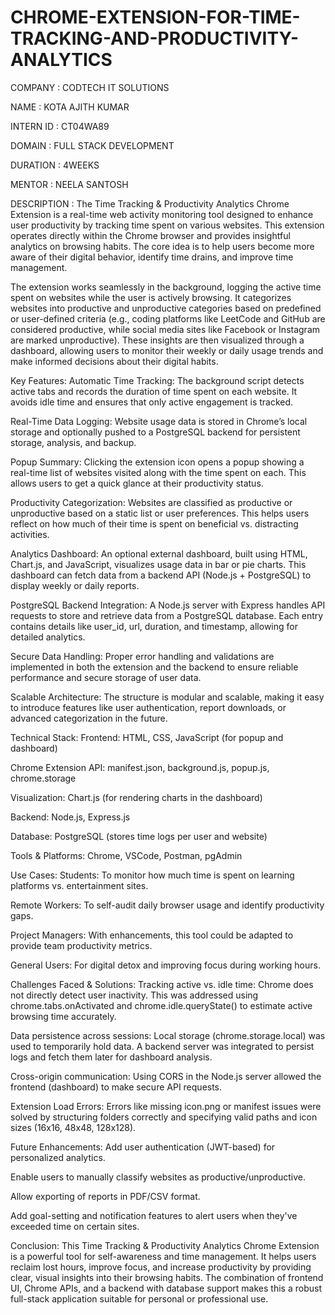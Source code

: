 # CHROME-EXTENSION-FOR-TIME-TRACKING-AND-PRODUCTIVITY-ANALYTICS

COMPANY : CODTECH IT SOLUTIONS

NAME : KOTA AJITH KUMAR

INTERN ID : CT04WA89

DOMAIN : FULL STACK DEVELOPMENT

DURATION : 4WEEKS

MENTOR : NEELA SANTOSH

DESCRIPTION :
The Time Tracking & Productivity Analytics Chrome Extension is a real-time web activity monitoring tool designed to enhance user productivity by tracking time spent on various websites. This extension operates directly within the Chrome browser and provides insightful analytics on browsing habits. The core idea is to help users become more aware of their digital behavior, identify time drains, and improve time management.

The extension works seamlessly in the background, logging the active time spent on websites while the user is actively browsing. It categorizes websites into productive and unproductive categories based on predefined or user-defined criteria (e.g., coding platforms like LeetCode and GitHub are considered productive, while social media sites like Facebook or Instagram are marked unproductive). These insights are then visualized through a dashboard, allowing users to monitor their weekly or daily usage trends and make informed decisions about their digital habits.

Key Features:
Automatic Time Tracking:
The background script detects active tabs and records the duration of time spent on each website. It avoids idle time and ensures that only active engagement is tracked.

Real-Time Data Logging:
Website usage data is stored in Chrome’s local storage and optionally pushed to a PostgreSQL backend for persistent storage, analysis, and backup.

Popup Summary:
Clicking the extension icon opens a popup showing a real-time list of websites visited along with the time spent on each. This allows users to get a quick glance at their productivity status.

Productivity Categorization:
Websites are classified as productive or unproductive based on a static list or user preferences. This helps users reflect on how much of their time is spent on beneficial vs. distracting activities.

Analytics Dashboard:
An optional external dashboard, built using HTML, Chart.js, and JavaScript, visualizes usage data in bar or pie charts. This dashboard can fetch data from a backend API (Node.js + PostgreSQL) to display weekly or daily reports.

PostgreSQL Backend Integration:
A Node.js server with Express handles API requests to store and retrieve data from a PostgreSQL database. Each entry contains details like user_id, url, duration, and timestamp, allowing for detailed analytics.

Secure Data Handling:
Proper error handling and validations are implemented in both the extension and the backend to ensure reliable performance and secure storage of user data.

Scalable Architecture:
The structure is modular and scalable, making it easy to introduce features like user authentication, report downloads, or advanced categorization in the future.

Technical Stack:
Frontend: HTML, CSS, JavaScript (for popup and dashboard)

Chrome Extension API: manifest.json, background.js, popup.js, chrome.storage

Visualization: Chart.js (for rendering charts in the dashboard)

Backend: Node.js, Express.js

Database: PostgreSQL (stores time logs per user and website)

Tools & Platforms: Chrome, VSCode, Postman, pgAdmin

Use Cases:
Students: To monitor how much time is spent on learning platforms vs. entertainment sites.

Remote Workers: To self-audit daily browser usage and identify productivity gaps.

Project Managers: With enhancements, this tool could be adapted to provide team productivity metrics.

General Users: For digital detox and improving focus during working hours.

Challenges Faced & Solutions:
Tracking active vs. idle time:
Chrome does not directly detect user inactivity. This was addressed using chrome.tabs.onActivated and chrome.idle.queryState() to estimate active browsing time accurately.

Data persistence across sessions:
Local storage (chrome.storage.local) was used to temporarily hold data. A backend server was integrated to persist logs and fetch them later for dashboard analysis.

Cross-origin communication:
Using CORS in the Node.js server allowed the frontend (dashboard) to make secure API requests.

Extension Load Errors:
Errors like missing icon.png or manifest issues were solved by structuring folders correctly and specifying valid paths and icon sizes (16x16, 48x48, 128x128).

Future Enhancements:
Add user authentication (JWT-based) for personalized analytics.

Enable users to manually classify websites as productive/unproductive.

Allow exporting of reports in PDF/CSV format.

Add goal-setting and notification features to alert users when they've exceeded time on certain sites.

Conclusion:
This Time Tracking & Productivity Analytics Chrome Extension is a powerful tool for self-awareness and time management. It helps users reclaim lost hours, improve focus, and increase productivity by providing clear, visual insights into their browsing habits. The combination of frontend UI, Chrome APIs, and a backend with database support makes this a robust full-stack application suitable for personal or professional use.
